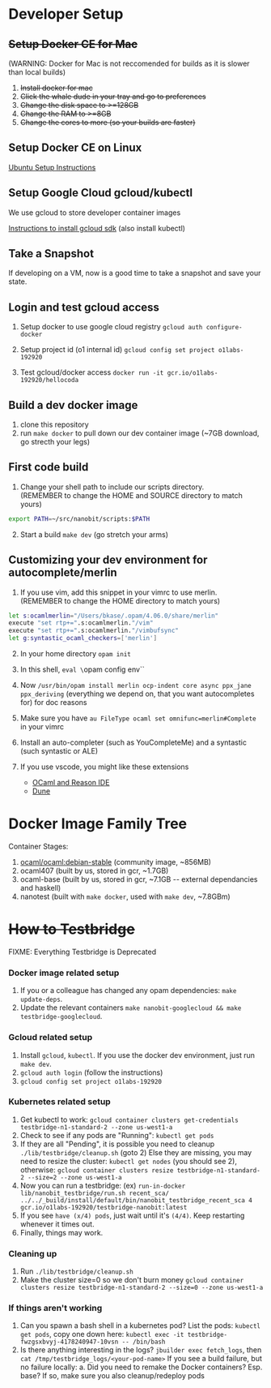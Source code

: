 # Developer Setup

## ~~Setup Docker CE for Mac~~
(WARNING: Docker for Mac is not reccomended for builds as it is slower than local builds)

1. ~~Install docker for mac~~
1. ~~Click the whale dude in your tray and go to preferences~~
1. ~~Change the disk space to >=128GB~~
1. ~~Change the RAM to >=8GB~~
1. ~~Change the cores to more (so your builds are faster)~~

## Setup Docker CE on Linux
[Ubuntu Setup Instructions](https://docs.docker.com/install/linux/docker-ce/ubuntu/)

## Setup Google Cloud gcloud/kubectl 
We use gcloud to store developer container images

[Instructions to install gcloud sdk](https://cloud.google.com/sdk/install)
(also install kubectl)

## Take a Snapshot
If developing on a VM, now is a good time to take a snapshot and save your state.

## Login and test gcloud access

1. Setup docker to use google cloud registry
`gcloud auth configure-docker`

1. Setup project id (o1 internal id)
`gcloud config set project o1labs-192920`

1. Test gcloud/docker access
`docker run -it gcr.io/o1labs-192920/hellocoda`

## Build a dev docker image
1. clone this repository 
1. run `make docker` to pull down our dev container image (~7GB download, go strecth your legs)

## First code build

1. Change your shell path to include our scripts directory.<br>
(REMEMBER to change the HOME and SOURCE directory to match yours)

```bash
export PATH=~/src/nanobit/scripts:$PATH
```

2. Start a build `make dev` (go stretch your arms)

## Customizing your dev environment for autocomplete/merlin

1. If you use vim, add this snippet in your vimrc to use merlin. <br>
(REMEMBER to change the HOME directory to match yours)

```bash
let s:ocamlmerlin="/Users/bkase/.opam/4.06.0/share/merlin"
execute "set rtp+=".s:ocamlmerlin."/vim"
execute "set rtp+=".s:ocamlmerlin."/vimbufsync"
let g:syntastic_ocaml_checkers=['merlin']
```

2. In your home directory `opam init`
1. In this shell, `eval \`opam config env\``
1. Now `/usr/bin/opam install merlin ocp-indent core async ppx_jane ppx_deriving` (everything we depend on, that you want autocompletes for) for doc reasons
1. Make sure you have `au FileType ocaml set omnifunc=merlin#Complete` in your vimrc
1. Install an auto-completer (such as YouCompleteMe) and a syntastic (such syntastic or ALE)

1. If you use vscode, you might like these extensions
   * [OCaml and Reason IDE](https://marketplace.visualstudio.com/items?itemName=freebroccolo.reasonml)
   * [Dune](https://marketplace.visualstudio.com/items?itemName=maelvalais.dune)

# Docker Image Family Tree

Container Stages:
1. [ocaml/ocaml:debian-stable](https://hub.docker.com/r/ocaml/ocaml/) (community image, ~856MB) 
1. ocaml407 (built by us, stored in gcr, ~1.7GB)
1. ocaml-base (built by us, stored in gcr, ~7.1GB -- external dependancies and haskell)
1. nanotest (built with `make docker`, used with `make dev`, ~7.8GBm)


# ~~How to Testbridge~~
FIXME: Everything Testbridge is Deprecated

### Docker image related setup

1. If you or a colleague has changed any opam dependencies: `make update-deps`.
2. Update the relevant containers `make nanobit-googlecloud && make testbridge-googlecloud`.

### Gcloud related setup

1. Install `gcloud`, `kubectl`. If you use the docker dev environment, just run `make dev`.
2. `gcloud auth login` (follow the instructions)
3. `gcloud config set project o1labs-192920`

### Kubernetes related setup

1. Get kubectl to work: `gcloud container clusters get-credentials testbridge-n1-standard-2 --zone us-west1-a`
2. Check to see if any pods are "Running": `kubectl get pods`
3. If they are all "Pending", it is possible you need to cleanup `./lib/testbridge/cleanup.sh` (goto 2)
   Else they are missing, you may need to resize the cluster:
   `kubectl get nodes` (you should see 2), otherwise: `gcloud container clusters resize testbridge-n1-standard-2 --size=2 --zone us-west1-a`
4. Now you can run a testbridge: (ex) `run-in-docker lib/nanobit_testbridge/run.sh recent_sca/ ../../_build/install/default/bin/nanobit_testbridge_recent_sca 4 gcr.io/o1labs-192920/testbridge-nanobit:latest`
5. If you see `have (x/4) pods`, just wait until it's `(4/4)`. Keep restarting whenever it times out.
6. Finally, things may work.

### Cleaning up

1. Run `./lib/testbridge/cleanup.sh`
2. Make the cluster size=0 so we don't burn money `gcloud container clusters resize testbridge-n1-standard-2 --size=0 --zone us-west1-a`

### If things aren't working

1. Can you spawn a bash shell in a kubernetes pod?
    List the pods: `kubectl get pods`, copy one down here:
    `kubectl exec -it testbridge-fwzgsxbvyj-4178240947-10vsn -- /bin/bash`
2. Is there anything interesting in the logs?
    `jbuilder exec fetch_logs`, then `cat /tmp/testbridge_logs/<your-pod-name>`
   If you see a build failure, but no failure locally:
    a. Did you need to remake the Docker containers? Esp. base? If so, make sure you also cleanup/redeploy pods
